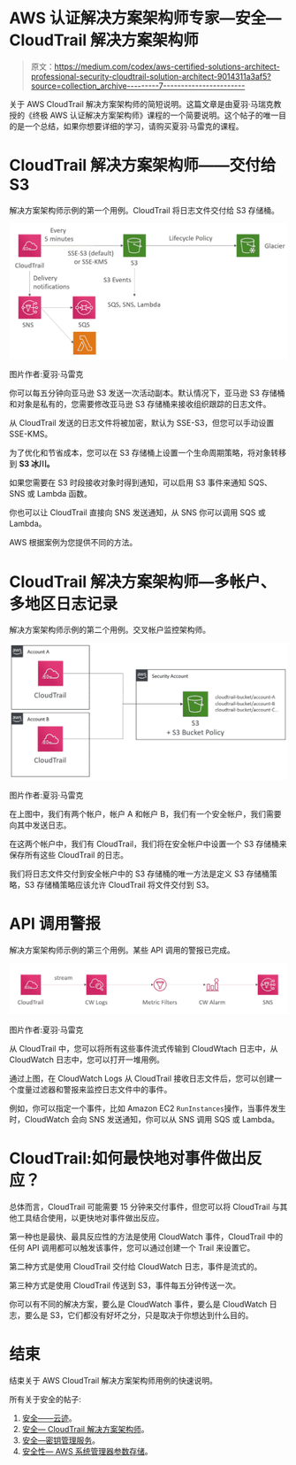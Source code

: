 # AWS 认证解决方案架构师专家—安全— CloudTrail 解决方案架构师

> 原文：<https://medium.com/codex/aws-certified-solutions-architect-professional-security-cloudtrail-solution-architect-9014311a3af5?source=collection_archive---------7----------------------->

关于 AWS CloudTrail 解决方案架构师的简短说明。这篇文章是由夏羽·马瑞克教授的《终极 AWS 认证解决方案架构师》课程的一个简要说明。这个帖子的唯一目的是一个总结，如果你想要详细的学习，请购买夏羽·马雷克的课程。

# CloudTrail 解决方案架构师——交付给 S3

解决方案架构师示例的第一个用例。CloudTrail 将日志文件交付给 S3 存储桶。

![](img/c13afbba499e751f60eb45fed595c4bf.png)

图片作者:夏羽·马雷克

你可以每五分钟向亚马逊 S3 发送一次活动副本。默认情况下，亚马逊 S3 存储桶和对象是私有的，您需要修改亚马逊 S3 存储桶来接收组织跟踪的日志文件。

从 CloudTrail 发送的日志文件将被加密，默认为 SSE-S3，但您可以手动设置 SSE-KMS。

为了优化和节省成本，您可以在 S3 存储桶上设置一个生命周期策略，将对象转移到 **S3 冰川。**

如果您需要在 S3 时段接收对象时得到通知，可以启用 S3 事件来通知 SQS、SNS 或 Lambda 函数。

你也可以让 CloudTrail 直接向 SNS 发送通知，从 SNS 你可以调用 SQS 或 Lambda。

AWS 根据案例为您提供不同的方法。

# CloudTrail 解决方案架构师—多帐户、多地区日志记录

解决方案架构师示例的第二个用例。交叉帐户监控架构师。

![](img/ab47f5d9a359defa56329c62a994e8f4.png)

图片作者:夏羽·马雷克

在上图中，我们有两个帐户，帐户 A 和帐户 B，我们有一个安全帐户，我们需要向其中发送日志。

在这两个帐户中，我们有 CloudTrail，我们将在安全帐户中设置一个 S3 存储桶来保存所有这些 CloudTrail 的日志。

我们将日志文件交付到安全帐户中的 S3 存储桶的唯一方法是定义 S3 存储桶策略，S3 存储桶策略应该允许 CloudTrail 将文件交付到 S3。

# API 调用警报

解决方案架构师示例的第三个用例。某些 API 调用的警报已完成。

![](img/f54d88268a54ec74e5331c92bb4f4907.png)

图片作者:夏羽·马雷克

从 CloudTrail 中，您可以将所有这些事件流式传输到 CloudWtach 日志中，从 CloudWatch 日志中，您可以打开一堆用例。

通过上图，在 CloudWatch Logs 从 CloudTrail 接收日志文件后，您可以创建一个度量过滤器和警报来监控日志文件中的事件。

例如，你可以指定一个事件，比如 Amazon EC2 `RunInstances`操作，当事件发生时，CloudWatch 会向 SNS 发送通知，你可以从 SNS 调用 SQS 或 Lambda。

# CloudTrail:如何最快地对事件做出反应？

总体而言，CloudTrail 可能需要 15 分钟来交付事件，但您可以将 CloudTrail 与其他工具结合使用，以更快地对事件做出反应。

第一种也是最快、最具反应性的方法是使用 CloudWatch 事件，CloudTrail 中的任何 API 调用都可以触发该事件，您可以通过创建一个 Trail 来设置它。

第二种方式是使用 CloudTrail 交付给 CloudWatch 日志，事件是流式的。

第三种方式是使用 CloudTrail 传送到 S3，事件每五分钟传送一次。

你可以有不同的解决方案，要么是 CloudWatch 事件，要么是 CloudWatch 日志，要么是 S3，它们都没有好坏之分，只是取决于你想达到什么目的。

# 结束

结束关于 AWS CloudTrail 解决方案架构师用例的快速说明。

所有关于安全的帖子:

1.  [安全——云迹](/codex/aws-certified-solutions-architect-professional-security-cloudtrail-850006168acb)。
2.  [安全— CloudTrail 解决方案架构师](/codex/aws-certified-solutions-architect-professional-security-cloudtrail-solution-architect-9014311a3af5)。
3.  [安全—密钥管理服务](/@hmquan08011996/aws-certified-solutions-architect-professional-security-key-management-service-2da9f983a58a)。
4.  [安全性— AWS 系统管理器参数存储](/@hmquan08011996/aws-certified-solutions-architect-professional-security-ssm-parameter-store-11875fd32c6d)。